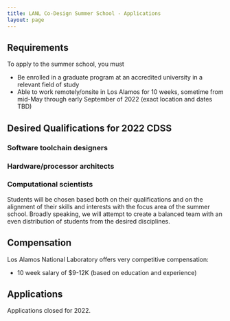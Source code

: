 ```yaml
---
title: LANL Co-Design Summer School - Applications
layout: page
---
```


## Requirements

To apply to the summer school, you must

- Be enrolled in a graduate program at an accredited university in a relevant field of study
- Able to work remotely/onsite in Los Alamos for 10 weeks, sometime from mid-May through early September of 2022 (exact location and dates TBD)


## Desired Qualifications for 2022 CDSS

### Software toolchain designers
### Hardware/processor architects
### Computational scientists


Students will be chosen based both on their qualifications and on the alignment of their skills and interests with the focus area of the summer school.  Broadly speaking, we will attempt to create a balanced team with an even distribution of students from the desired disciplines. 

## Compensation

Los Alamos National Laboratory offers very competitive compensation:

* 10 week salary of $9-12K (based on education and experience)

## Applications
Applications closed for 2022.

<!-- Please use the [this form](https://forms.gle/F11ui2SUGQzLkroT7) and include your C.V. and a cover letter describing your research interests. -->
